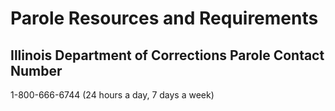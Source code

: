 # Parole Resources and Requirements

## Illinois Department of Corrections Parole Contact Number
  
1-800-666-6744 (24 hours a day, 7 days a week)